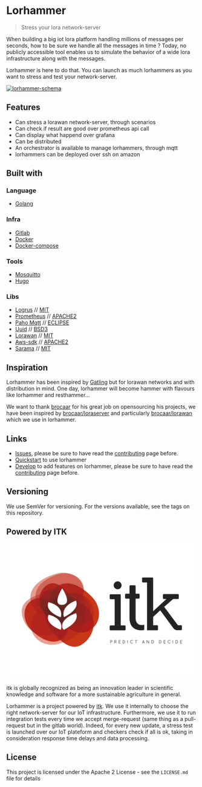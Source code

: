 # Lorhammer

> Stress your lora network-server

When building a big iot lora platform handling millions of messages per seconds, how to be sure we handle all the messages in time ? Today, no publicly accessible tool enables us to simulate the behavior of a wide lora infrastructure along with the messages.

Lorhammer is here to do that. You can launch as much lorhammers as you want to stress and test your network-server.

[![lorhammer-schema](doc/static/images/Lorhammer-schema.png)](doc/static/images/Lorhammer-schema.png)

## Features

* Can stress a lorawan network-server, through scenarios
* Can check if result are good over prometheus api call
* Can display what happend over grafana
* Can be distributed
* An orchestrator is available to manage lorhammers, through mqtt
* lorhammers can be deployed over ssh on amazon

## Built with

### Language

* [Golang](https://golang.org/)

### Infra

* [Gitlab](https://gitlab.com/)
* [Docker](https://www.docker.com/)
* [Docker-compose](https://docs.docker.com/compose/)

### Tools

* [Mosquitto](https://mosquitto.org/)
* [Hugo](https://gohugo.io/)

### Libs

* [Logrus](https://github.com/sirupsen/logrus) // [MIT](https://github.com/sirupsen/logrus/blob/master/LICENSE)
* [Prometheus](https://github.com/prometheus/client_golang/prometheus) // [APACHE2](https://github.com/prometheus/client_golang/blob/master/LICENSE)
* [Paho Mqtt](https://github.com/eclipse/paho.mqtt.golang) // [ECLIPSE](https://github.com/eclipse/paho.mqtt.golang/blob/master/LICENSE)
* [Uuid](https://github.com/google/uuid) // [BSD3](https://github.com/google/uuid/blob/master/LICENSE)
* [Lorawan](https://github.com/brocaar/lorawan) // [MIT](https://github.com/brocaar/lorawan/blob/master/LICENSE)
* [Aws-sdk](https://github.com/aws/aws-sdk-go) // [APACHE2](https://github.com/aws/aws-sdk-go/blob/master/LICENSE.txt)
* [Sarama](https://github.com/Shopify/sarama) // [MIT](https://github.com/Shopify/sarama/blob/master/LICENSE)

## Inspiration

Lorhammer has been inspired by [Gatling](http://gatling.io/) but for lorawan networks and with distribution in mind. One day, lorhammer will become hammer with flavours like lorhammer and resthammer...

We want to thank [brocaar](https://github.com/brocaar) for his great job on opensourcing his projects, we have been inspired by [brocaar/loraserver](https://github.com/brocaar/loraserver) and particularly [brocaar/lorawan](https://github.com/brocaar/lorawan) which we use in lorhammer.

## Links

* [Issues](https://gitlab.com/itk.fr/lorhammer/issues), please be sure to have read the [contributing](http://lorhammer.itk.fr/contributing/#reporting-bugs) page before.
* [Quickstart](http://lorhammer.itk.fr/quickstart) to use lorhammer
* [Develop](http://lorhammer.itk.fr/develop) to add features on lorhammer, please be sure to have read the [contributing](http://lorhammer.itk.fr/contributing/#code-contribution) page before.

## Versioning

We use SemVer for versioning. For the versions available, see the tags on this repository.

## Powered by ITK

[![itk_logo](doc/static/images/ITK_PredictandDecide.png?width=50%)](doc/static/images/ITK_PredictandDecide.png)

itk is globally recognized as being an innovation leader in scientific knowledge and software for a more sustainable agriculture in general.

Lorhammer is a project powered by [itk](http://www.itk.fr/). We use it internally to choose the right network-server for our IoT infrastructure.
Furthermore, we use it to run integration tests every time we accept merge-request (same thing as a pull-request but in the gitlab world).
Indeed, for every new update, a stress test is launched over our IoT plateform and checkers check if all is ok, taking in consideration response time delays and data processing.

## License

This project is licensed under the Apache 2 License - see the `LICENSE.md` file for details